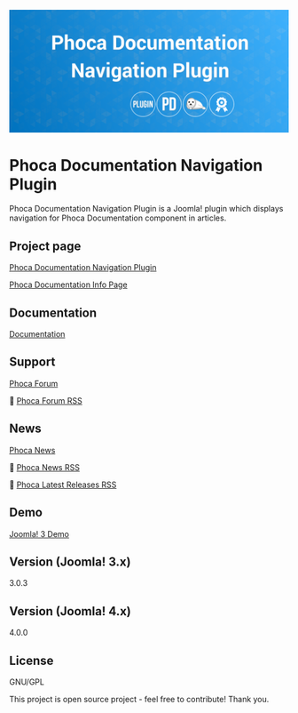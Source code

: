 



![Phoca Documentation Navigation Plugin](https://github.com/PhocaCz/PhocaDocumentationNavigationPlugin/blob/master/phocadocumentationnavigation.png?raw=true)

# Phoca Documentation Navigation Plugin



Phoca Documentation Navigation Plugin is a Joomla! plugin which displays navigation for Phoca Documentation component in articles.



## Project page

[Phoca Documentation Navigation Plugin](https://www.phoca.cz/phocadocumentation-navigation)

[Phoca Documentation Info Page](https://www.phoca.cz/project/phocadocumentation-joomla-documentation)



## Documentation

[Documentation](https://www.phoca.cz/documentation/category/7-phoca-documentation-navigation-plugin)





## Support

[Phoca Forum](https://www.phoca.cz/forum)

:bell: [Phoca Forum RSS](https://www.phoca.cz/forum/app.php/feed)



## News

[Phoca News](https://www.phoca.cz/news)

:bell: [Phoca News RSS](https://www.phoca.cz/news?format=feed&type=rss)

:bell: [Phoca Latest Releases RSS](https://www.phoca.cz/download/feed/111?format=feed&type=rss)



## Demo

[Joomla! 3 Demo](https://www.phoca.cz/documentation)



## Version (Joomla! 3.x)

3.0.3

## Version (Joomla! 4.x)

4.0.0



## License

GNU/GPL



This project is open source project - feel free to contribute! Thank you.
